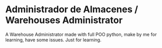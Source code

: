 # Administrador de Almacenes / Warehouses Administrator

A Warehouse Administrator made with full POO python, make by me for learning, have some issues. Just for learning.
